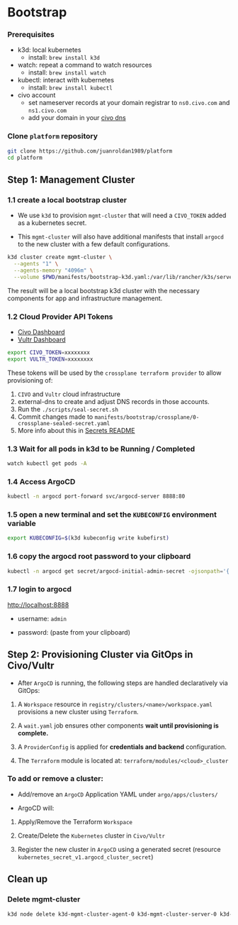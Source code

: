# Bootstrap

### Prerequisites

- k3d: local kubernetes
    - install: `brew install k3d`
- watch: repeat a command to watch resources
    - install: `brew install watch`
- kubectl: interact with kubernetes
    - install: `brew install kubectl`
- civo account
    - set nameserver records at your domain registrar to `ns0.civo.com` and `ns1.civo.com`
    - add your domain in your [civo dns](https://dashboard.civo.com/dns)

### Clone `platform` repository

```sh
git clone https://github.com/juanroldan1989/platform
cd platform
```

## Step 1: Management Cluster

### 1.1 create a local bootstrap cluster

- We use `k3d` to provision `mgmt-cluster` that will need a `CIVO_TOKEN` added as a kubernetes secret.

- This `mgmt-cluster` will also have additional manifests that install `argocd` to the new cluster with a few default configurations.

```sh
k3d cluster create mgmt-cluster \
  --agents "1" \
  --agents-memory "4096m" \
  --volume $PWD/manifests/bootstrap-k3d.yaml:/var/lib/rancher/k3s/server/manifests/bootstrap-k3d.yaml
```

The result will be a local bootstrap k3d cluster with the necessary components for app and infrastructure management.

### 1.2 Cloud Provider API Tokens

- [Civo Dashboard](https://dashboard.civo.com/security)
- [Vultr Dashboard](https://my.vultr.com/settings/#settingsapi)

```sh
export CIVO_TOKEN=xxxxxxxx
export VULTR_TOKEN=xxxxxxxx
```

These tokens will be used by the `crossplane terraform provider` to allow provisioning of:

1. `CIVO` and `Vultr` cloud infrastructure
2. external-dns to create and adjust DNS records in those accounts.
3. Run the `./scripts/seal-secret.sh`
4. Commit changes made to `manifests/bootstrap/crossplane/0-crossplane-sealed-secret.yaml`
5. More info about this in [Secrets README](/secrets.md)

### 1.3 Wait for all pods in k3d to be Running / Completed

```sh
watch kubectl get pods -A
```

### 1.4 Access ArgoCD

```sh
kubectl -n argocd port-forward svc/argocd-server 8888:80
```

### 1.5 open a new terminal and set the `KUBECONFIG` environment variable

```sh
export KUBECONFIG=$(k3d kubeconfig write kubefirst)
```

### 1.6 copy the argocd root password to your clipboard

```sh
kubectl -n argocd get secret/argocd-initial-admin-secret -ojsonpath='{.data.password}' | base64 -D | pbcopy
```

### 1.7 login to argocd

[http://localhost:8888](http://localhost:8888)

- username: `admin`

- password: (paste from your clipboard)

## Step 2: Provisioning Cluster via GitOps in Civo/Vultr

- After `ArgoCD` is running, the following steps are handled declaratively via GitOps:

1. A `Workspace` resource in `registry/clusters/<name>/workspace.yaml` provisions a new cluster using `Terraform`.

2. A `wait.yaml` job ensures other components **wait until provisioning is complete.**

3. A `ProviderConfig` is applied for **credentials and backend** configuration.

4. The `Terraform` module is located at: `terraform/modules/<cloud>_cluster`

### To add or remove a cluster:

- Add/remove an `ArgoCD` Application YAML under `argo/apps/clusters/`

- ArgoCD will:

1. Apply/Remove the Terraform `Workspace`

2. Create/Delete the `Kubernetes` cluster in `Civo/Vultr`

3. Register the new cluster in `ArgoCD` using a generated secret (resource `kubernetes_secret_v1.argocd_cluster_secret`)

## Clean up

### Delete mgmt-cluster

```bash
k3d node delete k3d-mgmt-cluster-agent-0 k3d-mgmt-cluster-server-0 k3d-mgmt-cluster-serverlb k3d-mgmt-cluster-tools
```

